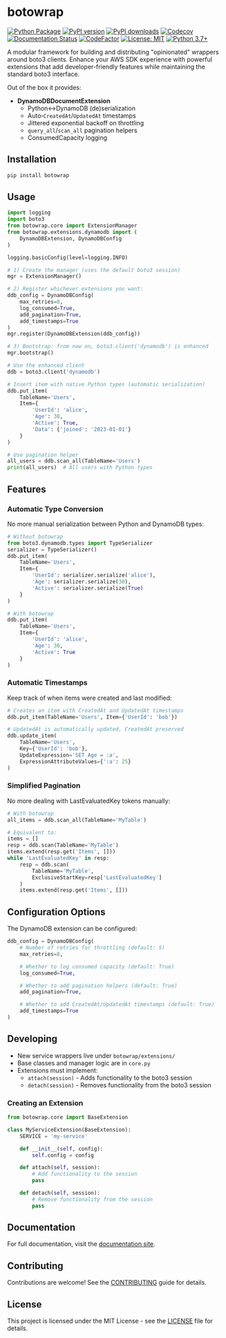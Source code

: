 # botowrap

[![Python Package](https://github.com/com2cloud/botowrap/actions/workflows/python-package.yml/badge.svg)](https://github.com/com2cloud/botowrap/actions/workflows/python-package.yml)
[![PyPI version](https://badge.fury.io/py/botowrap.svg)](https://badge.fury.io/py/botowrap)
[![PyPI downloads](https://img.shields.io/pypi/dm/botowrap.svg)](https://pypi.org/project/botowrap/)
[![Codecov](https://codecov.io/gh/com2cloud/botowrap/branch/main/graph/badge.svg)](https://codecov.io/gh/com2cloud/botowrap)
[![Documentation Status](https://readthedocs.org/projects/botowrap/badge/?version=latest)](https://botowrap.readthedocs.io/en/latest/?badge=latest)
[![CodeFactor](https://www.codefactor.io/repository/github/com2cloud/botowrap/badge)](https://www.codefactor.io/repository/github/com2cloud/botowrap)
[![License: MIT](https://img.shields.io/badge/License-MIT-yellow.svg)](https://opensource.org/licenses/MIT)
[![Python 3.7+](https://img.shields.io/badge/python-3.7+-blue.svg)](https://www.python.org/downloads/)

A modular framework for building and distributing "opinionated" wrappers around
boto3 clients. Enhance your AWS SDK experience with powerful extensions that add
developer-friendly features while maintaining the standard boto3 interface.

Out of the box it provides:

- **DynamoDBDocumentExtension**
  - Python↔DynamoDB (de)serialization
  - Auto‐`CreatedAt`/`UpdatedAt` timestamps
  - Jittered exponential backoff on throttling
  - `query_all`/`scan_all` pagination helpers
  - ConsumedCapacity logging

## Installation

```bash
pip install botowrap
```

## Usage

```python
import logging
import boto3
from botowrap.core import ExtensionManager
from botowrap.extensions.dynamodb import (
    DynamoDBExtension, DynamoDBConfig
)

logging.basicConfig(level=logging.INFO)

# 1) Create the manager (uses the default boto3 session)
mgr = ExtensionManager()

# 2) Register whichever extensions you want:
ddb_config = DynamoDBConfig(
    max_retries=8,
    log_consumed=True,
    add_pagination=True,
    add_timestamps=True
)
mgr.register(DynamoDBExtension(ddb_config))

# 3) Bootstrap: from now on, boto3.client('dynamodb') is enhanced
mgr.bootstrap()

# Use the enhanced client
ddb = boto3.client('dynamodb')

# Insert item with native Python types (automatic serialization)
ddb.put_item(
    TableName='Users',
    Item={
        'UserId': 'alice',
        'Age': 30,
        'Active': True,
        'Data': {'joined': '2023-01-01'}
    }
)

# Use pagination helper
all_users = ddb.scan_all(TableName='Users')
print(all_users)  # All users with Python types
```

## Features

### Automatic Type Conversion

No more manual serialization between Python and DynamoDB types:

```python
# Without botowrap
from boto3.dynamodb.types import TypeSerializer
serializer = TypeSerializer()
ddb.put_item(
    TableName='Users',
    Item={
        'UserId': serializer.serialize('alice'),
        'Age': serializer.serialize(30),
        'Active': serializer.serialize(True)
    }
)

# With botowrap
ddb.put_item(
    TableName='Users',
    Item={
        'UserId': 'alice',
        'Age': 30,
        'Active': True
    }
)
```

### Automatic Timestamps

Keep track of when items were created and last modified:

```python
# Creates an item with CreatedAt and UpdatedAt timestamps
ddb.put_item(TableName='Users', Item={'UserId': 'bob'})

# UpdatedAt is automatically updated, CreatedAt preserved
ddb.update_item(
    TableName='Users',
    Key={'UserId': 'bob'},
    UpdateExpression='SET Age = :a',
    ExpressionAttributeValues={':a': 25}
)
```

### Simplified Pagination

No more dealing with LastEvaluatedKey tokens manually:

```python
# With botowrap
all_items = ddb.scan_all(TableName='MyTable')

# Equivalent to:
items = []
resp = ddb.scan(TableName='MyTable')
items.extend(resp.get('Items', []))
while 'LastEvaluatedKey' in resp:
    resp = ddb.scan(
        TableName='MyTable',
        ExclusiveStartKey=resp['LastEvaluatedKey']
    )
    items.extend(resp.get('Items', []))
```

## Configuration Options

The DynamoDB extension can be configured:

```python
ddb_config = DynamoDBConfig(
    # Number of retries for throttling (default: 5)
    max_retries=8,

    # Whether to log consumed capacity (default: True)
    log_consumed=True,

    # Whether to add pagination helpers (default: True)
    add_pagination=True,

    # Whether to add CreatedAt/UpdatedAt timestamps (default: True)
    add_timestamps=True
)
```

## Developing

* New service wrappers live under `botowrap/extensions/`
* Base classes and manager logic are in `core.py`
* Extensions must implement:
  * `attach(session)` - Adds functionality to the boto3 session
  * `detach(session)` - Removes functionality from the boto3 session

### Creating an Extension

```python
from botowrap.core import BaseExtension

class MyServiceExtension(BaseExtension):
    SERVICE = 'my-service'

    def __init__(self, config):
        self.config = config

    def attach(self, session):
        # Add functionality to the session
        pass

    def detach(self, session):
        # Remove functionality from the session
        pass
```

## Documentation

For full documentation, visit the [documentation site](https://botowrap.readthedocs.io/).

## Contributing

Contributions are welcome! See the [CONTRIBUTING](CONTRIBUTING.md) guide for details.

## License

This project is licensed under the MIT License - see the [LICENSE](LICENSE) file for details.
